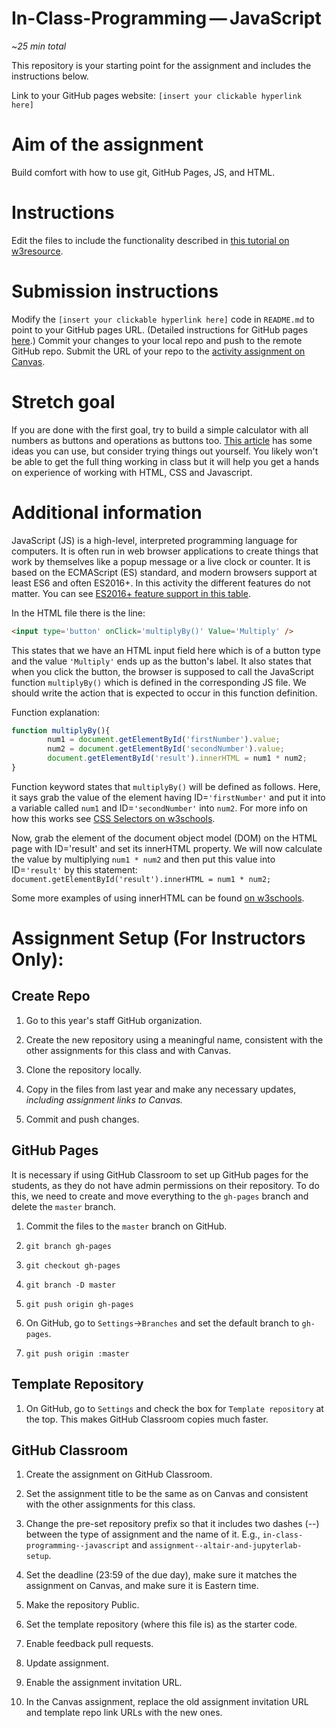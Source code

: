 # In-Class-Programming — JavaScript

~*25 min total*

This repository is your starting point for the assignment and includes the instructions below.

Link to your GitHub pages website: `[insert your clickable hyperlink here]`

# Aim of the assignment
Build comfort with how to use git, GitHub Pages, JS, and HTML.

# Instructions 
Edit the files to include the functionality described in [this tutorial on w3resource](https://www.w3resource.com/javascript-exercises/javascript-basic-exercise-10.php).

# Submission instructions  
Modify the  `[insert your clickable hyperlink here]` code in `README.md` to point to your GitHub pages URL. (Detailed instructions for GitHub pages [here](https://developer.mozilla.org/en-US/docs/Learn/Common_questions/Using_Github_pages).)
Commit your changes to your local repo and push to the remote GitHub repo.
Submit the URL of your repo to the [activity assignment on Canvas](https://northeastern.instructure.com/courses/18721/assignments/573840).

# Stretch goal
If you are done with the first goal, try to build a simple calculator with all numbers as buttons and operations as buttons too. [This article](https://medium.com/@ethanryan/lets-make-a-javascript-calculator-a81186cb912f) has some ideas you can use, but consider trying things out yourself. You likely won't be able to get the full thing working in class but it will help you get a hands on experience of working with HTML, CSS and Javascript.

# Additional information
JavaScript (JS) is a high-level, interpreted programming language for computers. It is often run in web browser applications to create things that work by themselves like a popup message or a live clock or counter. It is based on the ECMAScript (ES) standard, and modern browsers support at least ES6 and often ES2016+. In this activity the different features do not matter. You can see [ES2016+ feature support in this table](https://kangax.github.io/compat-table/es2016plus/).

In the HTML file there is the line:
```html
<input type='button' onClick='multiplyBy()' Value='Multiply' />
```
This states that we have an HTML input field here which is of a button type and the value `'Multiply'` ends up as the button's label. It also states that when you click the button, the browser is supposed to call the JavaScript function `multiplyBy()` which is defined in the corresponding JS file. We should write the action that is expected to occur in this function definition.

Function explanation:
```javascript
function multiplyBy(){
        num1 = document.getElementById('firstNumber').value;
        num2 = document.getElementById('secondNumber').value;
        document.getElementById('result').innerHTML = num1 * num2;
}
```

Function keyword states that `multiplyBy()` will be defined as follows. Here, it says grab the value of the element having ID=`'firstNumber'` and put it into a variable called `num1` and ID=`'secondNumber'` into `num2`. For more info on how this works see [CSS Selectors on w3schools](https://www.w3schools.com/cssref/css_selectors.asp).

Now, grab the element of the document object model (DOM) on the HTML page with ID='result' and set its innerHTML property. We will now calculate the value by multiplying `num1 * num2` and then put this value into ID=`'result'` by this statement:
`document.getElementById('result').innerHTML = num1 * num2;`

Some more examples of using innerHTML can be found [on w3schools](https://www.w3schools.com/jsref/prop_html_innerhtml.asp).

# Assignment Setup (For Instructors Only):

## Create Repo

1. Go to this year's staff GitHub organization.

1. Create the new repository using a meaningful name, consistent with the other assignments for this class and with Canvas.

1. Clone the repository locally.

1. Copy in the files from last year and make any necessary updates, *including assignment links to Canvas.*

1. Commit and push changes.

## GitHub Pages

It is necessary if using GitHub Classroom to set up GitHub pages for the students, as they do not have admin permissions on their repository. To do this, we need to create and move everything to the `gh-pages` branch and delete the `master` branch.

1. Commit the files to the `master` branch on GitHub.

1. `git branch gh-pages`

1. `git checkout gh-pages`

1. `git branch -D master`

1. `git push origin gh-pages`

1. On GitHub, go to `Settings`->`Branches` and set the default branch to `gh-pages`.

1. `git push origin :master`

## Template Repository

1. On GitHub, go to `Settings` and check the box for `Template repository` at the top. This makes GitHub Classroom copies much faster.

## GitHub Classroom

1. Create the assignment on GitHub Classroom.

1. Set the assignment title to be the same as on Canvas and consistent with the other assignments for this class.

1. Change the pre-set repository prefix so that it includes two dashes (--) between the type of assignment and the name of it. E.g., `in-class-programming--javascript` and `assignment--altair-and-jupyterlab-setup`.

1. Set the deadline (23:59 of the due day), make sure it matches the assignment on Canvas, and make sure it is Eastern time.

1. Make the repository Public.

1. Set the template repository (where this file is) as the starter code.

1. Enable feedback pull requests.

1. Update assignment.

1. Enable the assignment invitation URL.

1. In the Canvas assignment, replace the old assignment invitation URL and template repo link URLs with the new ones.